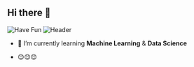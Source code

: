 ## Hi there 👋

![Have Fun](https://media4.giphy.com/media/v1.Y2lkPTc5MGI3NjExMGdpbjRudHUyMnh0enczOGJlMHNmeDJhOHU5ajYydHcwN2x3cm45MSZlcD12MV9pbnRlcm5hbF9naWZfYnlfaWQmY3Q9Zw/ILH3vB4PB7SoKJ7Mty/giphy.gif)
![Header](./github-header-image.png)

<!--
**Ilhamditaufik/Ilhamditaufik** is a ✨ _special_ ✨ repository because its `README.md` (this file) appears on your GitHub profile.

Here are some ideas to get you started:

- 🔭 I’m currently working on ...
- 🌱 I’m currently learning ...
- 👯 I’m looking to collaborate on ...
- 🤔 I’m looking for help with ...
- 💬 Ask me about ...
- 📫 How to reach me: ...
- 😄 Pronouns: ...
- ⚡ Fun fact: ...
-->

- 🌱 I’m currently learning **Machine Learning** & **Data Science**

- 😊😊😊
